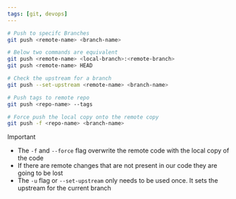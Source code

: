 ```yaml
---
tags: [git, devops]
---
```


````bash
# Push to specifc Branches
git push <remote-name> <branch-name>

# Below two commands are equivalent
git push <remote-name> <local-branch>:<remote-branch>
git push <remote-name> HEAD

# Check the upstream for a branch
git push --set-upstream <remote-name> <branch-name>

# Push tags to remote repo
git push <repo-name> --tags

# Force push the local copy onto the remote copy
git push -f <repo-name> <branch-name>
````

 > [!important]
 > * The `-f` and `--force` flag overwrite the remote code with the local copy of the code
 > * If there are remote changes that are not present in our code they are going to be lost
 > * The `-u` flag or `--set-upstream` only needs to be used once. It sets the upstream for the current branch
